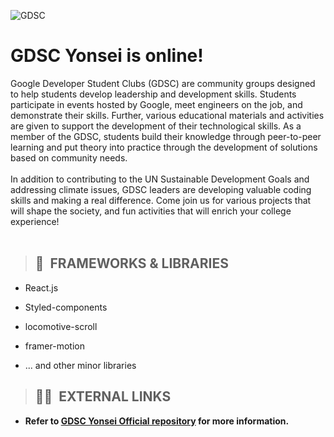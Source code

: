 ![GDSC](https://user-images.githubusercontent.com/66632117/224753013-1d6806f3-50ba-4eca-acb9-5eced4ff3b4b.png)

# GDSC Yonsei is online!

Google Developer Student Clubs (GDSC) are community groups designed to help students develop leadership and development skills. Students participate in events hosted by Google, meet engineers on the job, and demonstrate their skills. Further, various educational materials and activities are given to support the development of their technological skills. As a member of the GDSC, students build their knowledge through peer-to-peer learning and put theory into practice through the development of solutions based on community needs.
<br />
<br />
In addition to contributing to the UN Sustainable Development Goals and addressing climate issues, GDSC leaders are developing valuable coding skills and making a real difference. Come join us for various projects that will shape the society, and fun activities that will enrich your college experience!
<br />
<br />

> ## 📂&nbsp; FRAMEWORKS & LIBRARIES

- React.js
- Styled-components
- locomotive-scroll

- framer-motion
- ... and other minor libraries

> ## 👩‍💻&nbsp; EXTERNAL LINKS

- **Refer to <a href="https://github.com/gdsc-ys">GDSC Yonsei Official repository</a> for more information.**
